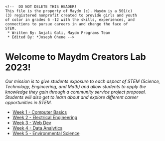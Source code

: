 ```
<!--  DO NOT DELETE THIS HEADER!
This file is the property of Maydm (c). Maydm is a 501(c)
(3) registered nonprofit created to provide girls and youth 
of color in grades 6 -12 with the skills, experiences, and 
connections to pursue careers in and change the face of 
STEM. 
 * Written By: Anjali Gali, Maydm Programs Team
 * Edited By: *Joseph Ohene -->
 ```
# Welcome to Maydm Creators Lab 2023! 
_Our mission is to give students exposure to each aspect of STEM (Science, Technology, Engineering, and Math) and allow students to apply the knowledge they gain through a community service project proposal. Students will also get to learn about and explore different career opportunities in STEM._


* [Week 1 - Computer Basics](https://github.com/helloMaydm/STEM-Mixer-2023/blob/main/Week%201)<br />
* [Week 2 - Electrical Engineering](https://github.com/helloMaydm/STEM-Mixer-2023/blob/main/Week%202)<br />
* [Week 3 - Web Dev](https://github.com/helloMaydm/STEM-Mixer-2023/blob/main/Week%203)<br />
* [Week 4 - Data Analytics](https://github.com/helloMaydm/STEM-Mixer-2023/blob/main/Week%204)<br />
* [Week 5 - Environmental Science](https://github.com/helloMaydm/STEM-Mixer-2023/blob/main/Week%205)<br />
